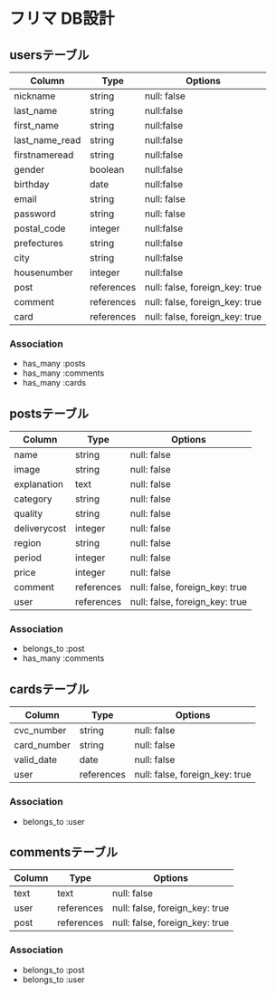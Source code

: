 # フリマ DB設計
## usersテーブル
|Column|Type|Options|
|------|----|-------|
|nickname|string|null: false|
|last_name|string|null:false|
|first_name|string|null:false|
|last_name_read|string|null:false|
|firstnameread|string|null:false|
|gender|boolean|null:false|
|birthday|date|null:false|
|email|string|null: false|
|password|string|null: false|
|postal_code|integer|null:false|
|prefectures|string|null:false|
|city|string|null:false|
|housenumber|integer|null:false|
|post|references|null: false, foreign_key: true|
|comment|references|null: false, foreign_key: true|
|card|references|null: false, foreign_key: true|

### Association
- has_many :posts
- has_many :comments
- has_many :cards

## postsテーブル
|Column|Type|Options|
|------|----|-------|
|name|string|null: false|
|image|string|null: false|
|explanation|text|null: false|
|category|string|null: false|
|quality|string|null: false|
|deliverycost|integer|null: false|
|region|string|null: false|
|period|integer|null: false|
|price|integer|null: false|
|comment|references|null: false, foreign_key: true|
|user|references|null: false, foreign_key: true|

### Association
- belongs_to :post
- has_many :comments

## cardsテーブル
|Column|Type|Options|
|------|----|-------|
|cvc_number|string|null: false|
|card_number|string|null: false|
|valid_date|date|null: false|
|user|references|null: false, foreign_key: true|

### Association
- belongs_to :user

## commentsテーブル
|Column|Type|Options|
|------|----|-------|
|text|text|null: false|
|user|references|null: false, foreign_key: true|
|post|references|null: false, foreign_key: true|

### Association
- belongs_to :post
- belongs_to :user